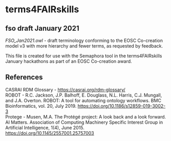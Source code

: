 # terms4FAIRskills

## fso draft January 2021

*FSO_Jan2021.owl* - draft terminology conforming to the EOSC Co-creation model v3 with more hierarchy and fewer terms, as requested by feedback.  

This file is created for use with the Semaphora tool in the terms4FAIRskills January hackathons as part of an EOSC Co-creation award.

## References

CASRAI RDM Glossary - https://casrai.org/rdm-glossary/  
ROBOT - R.C. Jackson, J.P. Balhoff, E. Douglass, N.L. Harris, C.J. Mungall, and J.A. Overton. ROBOT: A tool for automating ontology workflows. BMC Bioinformatics, vol. 20, July 2019. https://doi.org/10.1186/s12859-019-3002-3  
Protege - Musen, M.A. The Protégé project: A look back and a look forward. AI Matters. Association of Computing Machinery Specific Interest Group in Artificial Intelligence, 1(4), June 2015. https://doi.org/10.1145/2557001.25757003  

